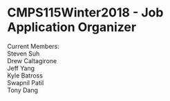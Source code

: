 # CMPS115Winter2018 - Job Application Organizer
Current Members:  
Steven Suh  
Drew Caltagirone  
Jeff Yang  
Kyle Batross  
Swapnil Patil  
Tony Dang